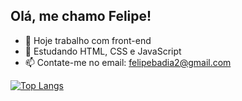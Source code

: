 ## Olá, me chamo Felipe!
- 🔭 Hoje trabalho com front-end
- 🌱 Estudando HTML, CSS e JavaScript
- 📫 Contate-me no email: felipebadia2@gmail.com

[![Top Langs](https://github-readme-stats.vercel.app/api/top-langs/?username=felipebdia&theme=dracula&layout=compact)](https://github.com/anuraghazra/github-readme-stats)
